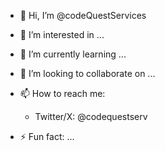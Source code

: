 - 👋 Hi, I’m @codeQuestServices
- 👀 I’m interested in ...
- 🌱 I’m currently learning ...
- 💞️ I’m looking to collaborate on ...
- 📫 How to reach me:
  - Twitter/X:  @codequestserv

- ⚡ Fun fact: ...

<!---
codeQuestServices/codeQuestServices is a ✨ special ✨ repository because its `README.md` (this file) appears on your GitHub profile.
You can click the Preview link to take a look at your changes.
--->

